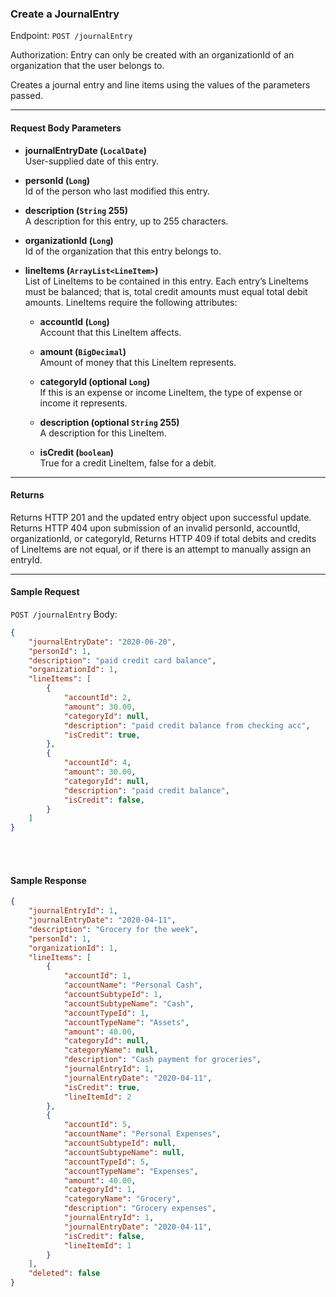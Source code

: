 ### Create a JournalEntry
Endpoint: `POST /journalEntry`

Authorization: Entry can only be created with an organizationId of an organization that the user belongs to.

Creates a journal entry and line items using the values of the parameters passed.
___
#### Request Body Parameters
- **journalEntryDate (`LocalDate`)**<br/>
User-supplied date of this entry.

- **personId (`Long`)**<br/>
Id of the person who last modified this entry.

- **description (`String` 255)**<br/>
A description for this entry, up to 255 characters.

- **organizationId (`Long`)**<br/>
Id of the organization that this entry belongs to.

- **lineItems (`ArrayList<LineItem>`)**<br/>
List of LineItems to be contained in this entry. Each entry’s LineItems must be balanced; that is, total credit amounts must equal total debit amounts. LineItems require the following attributes:
   - **accountId (`Long`)**<br/>
        Account that this LineItem affects.
		
   - **amount (`BigDecimal`)**<br/>
        Amount of money that this LineItem represents.
		
   - **categoryId (optional `Long`)**<br/>
        If this is an expense or income LineItem, the type of expense or income it represents.

   - **description (optional `String` 255)**<br/>
        A description for this LineItem.
		
   - **isCredit (`boolean`)**<br/>
        True for a credit LineItem, false for a debit.
___

#### Returns
Returns HTTP 201 and the updated entry object upon successful update. Returns HTTP 404 upon submission of an invalid personId, accountId, organizationId, or categoryId, Returns HTTP 409 if total debits and credits of LineItems are not equal, or if there is an attempt to manually assign an entryId.
___
#### Sample Request
`POST /journalEntry`
Body:
```json 
{
    "journalEntryDate": "2020-06-20",
    "personId": 1,
    "description": "paid credit card balance",
    "organizationId": 1,
    "lineItems": [
        {
            "accountId": 2,
            "amount": 30.00,
            "categoryId": null,
            "description": "paid credit balance from checking acc",
            "isCredit": true,
        },
        {
            "accountId": 4,
            "amount": 30.00,
            "categoryId": null,
            "description": "paid credit balance",
            "isCredit": false,
        }
    ]
}
```
<br />
<br />

#### Sample Response
```json
{
    "journalEntryId": 1,
    "journalEntryDate": "2020-04-11",
    "description": "Grocery for the week",
    "personId": 1,
    "organizationId": 1,
    "lineItems": [
        {
            "accountId": 1,
            "accountName": "Personal Cash",
            "accountSubtypeId": 1,
            "accountSubtypeName": "Cash",
            "accountTypeId": 1,
            "accountTypeName": "Assets",
            "amount": 40.00,
            "categoryId": null,
            "categoryName": null,
            "description": "Cash payment for groceries",
            "journalEntryId": 1,
            "journalEntryDate": "2020-04-11",
            "isCredit": true,
            "lineItemId": 2
        },
        {
            "accountId": 5,
            "accountName": "Personal Expenses",
            "accountSubtypeId": null,
            "accountSubtypeName": null,
            "accountTypeId": 5,
            "accountTypeName": "Expenses",
            "amount": 40.00,
            "categoryId": 1,
            "categoryName": "Grocery",
            "description": "Grocery expenses",
            "journalEntryId": 1,
            "journalEntryDate": "2020-04-11",
            "isCredit": false,
            "lineItemId": 1
        }
    ],
    "deleted": false
}
```

